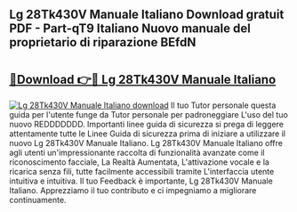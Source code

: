 ## Lg 28Tk430V Manuale Italiano Download gratuit PDF - Part-qT9 Italiano Nuovo manuale del proprietario di riparazione BEfdN

# <h2><a href="http://dfg9b3.blite.top/?on=Lg+28Tk430V+Manuale+Italiano">🔗Download 👉🔴 Lg 28Tk430V Manuale Italiano</a></h2>

[![Lg 28Tk430V Manuale Italiano download](https://i.imgur.com/lujVjoI.png)](http://dfg9b3.blite.top/?on=Lg+28Tk430V+Manuale+Italiano)
Il tuo Tutor personale questa guida per l'utente funge da Tutor personale per padroneggiare L'uso del tuo nuovo REDDDDDDD. Importanti linee guida di sicurezza si prega di leggere attentamente tutte le Linee Guida di sicurezza prima di iniziare a utilizzare il nuovo Lg 28Tk430V Manuale Italiano. Lg 28Tk430V Manuale Italiano offre agli utenti un'impressionante raccolta di funzionalità avanzate come il riconoscimento facciale, La Realtà Aumentata, L'attivazione vocale e la ricarica senza fili, tutte facilmente accessibili tramite L'interfaccia utente intuitiva e intuitiva. Il tuo Feedback è importante, Lg 28Tk430V Manuale Italiano. Apprezziamo il tuo contributo e ci impegniamo a migliorare continuamente.
